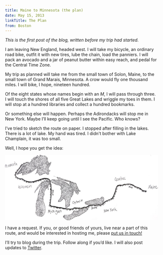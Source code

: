 ```yaml
---
title: Maine to Minnesota (the plan)
date: May 15, 2013
linkTitle: The Plan
from: Boston
---
```


_This is the first post of the blog, written before my trip had started._

I am leaving New England, headed west. I will take my bicycle, an ordinary
road bike, outfit it with new tires, lube the chain, load the panniers. I will
pack an avocado and a jar of peanut butter within easy reach, and pedal for the
Central Time Zone.

My trip as planned will take me from the small town of Solon, Maine, to the
small town of Grand Marais, Minnesota. A crow would fly one thousand miles. I
will bike, I hope, nineteen hundred.

Of the eight states whose names begin with an _M_, I will pass through three. I
will touch the shores of all five Great Lakes and wriggle my toes in them. I
will stop at a hundred libraries and collect a hundred bookmarks.

Or something else will happen. Perhaps the Adirondacks will stop me in New York.
Maybe I’ll keep going until I see the Pacific. Who knows?

I’ve tried to sketch the route on paper. I stopped after filling in the lakes.
There is a lot of lake. My hand was tired. I didn't bother with Lake Champlain,
it was too small.

Well, I hope you get the idea:

![](/images/east/route.jpg)

I have a request. If you, or good friends of yours, live near a part of this
route, and would be interested in hosting me, please [put us in touch!][email]

I’ll try to blog during the trip. Follow along if you’d like. I will also post
updates to [Twitter][twitter].

[signup]:#emailsignup
[route]:/images/east/route.jpg
[twitter]:http://twitter.com/mjhoy
[email]:mailto:mjh@mjhoy.com
[rss]:/rss/bike/atom.xml
